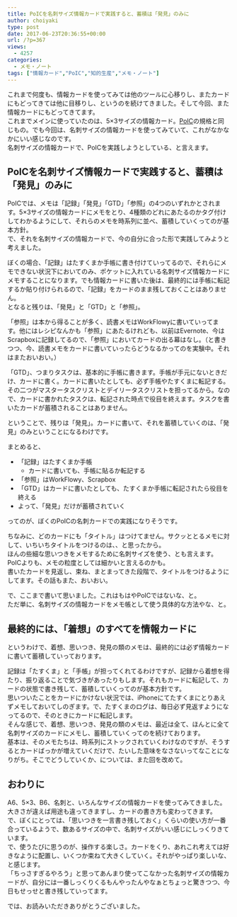 ```yaml
---
title: PoICを名刺サイズ情報カードで実践すると、蓄積は「発見」のみに
author: choiyaki
type: post
date: 2017-06-23T20:36:55+00:00
url: /?p=367
views:
  - 4257
categories:
  - メモ・ノート
tags: ["情報カード","PoIC","知的生産","メモ・ノート"]
---
```

これまで何度も、情報カードを使ってみては他のツールに心移りし、またカードにもどってきては他に目移りし、というのを続けてきました。そして今回、また情報カードにもどってきてます。  
これまでメインに使っていたのは、5×3サイズの情報カード。[PoIC][1]の規格と同じもの。でも今回は、名刺サイズの情報カードを使ってみていて、これがなかなかにいい感じなのです。  
名刺サイズの情報カードで、PoICを実践しようとしている、と言えます。

## PoICを名刺サイズ情報カードで実践すると、蓄積は「発見」のみに

PoICでは、メモは「記録」「発見」「GTD」「参照」の4つのいずれかとされます。5×3サイズの情報カードにメモをとり、4種類のどれにあたるのかタグ付けしてわかるようにして、それらのメモを時系列に並べ、蓄積していくってのが基本方針。  
で、それを名刺サイズの情報カードで、今の自分に合った形で実践してみようと考えました。

ぼくの場合、「記録」はたすくまか手帳に書き付けていってるので、それらにメモできない状況下においてのみ、ポケットに入れている名刺サイズ情報カードにメモすることになります。でも情報カードに書いた後は、最終的には手帳に転記するか貼り付けられるので、「記録」をカードのまま残しておくことはありません。  
となると残りは、「発見」と「GTD」と「参照」。

「参照」は本から得ることが多く、読書メモはWorkFlowyに書いていってます。他にはレシピなんかも「参照」にあたるけれども、以前はEvernote、今はScrapboxに記録してるので、「参照」においてカードの出る幕はなし。（と書きつつ、今、読書メモをカードに書いていったらどうなるかってのを実験中。それはまたおいおい。）

「GTD」、つまりタスクは、基本的に手帳に書きます。手帳が手元にないときだけ、カードに書く。カードに書いたとしても、必ず手帳やたすくまに転記する。その二つがマスタータスクリストとデイリータスクリストを担ってるから。なので、カードに書かれたタスクは、転記された時点で役目を終えます。タスクを書いたカードが蓄積されることはありません。

ということで、残りは「発見」。カードに書いて、それを蓄積していくのは、「発見」のみということになるわけです。

まとめると、

  * 「記録」はたすくまか手帳 
      * カードに書いても、手帳に貼るか転記する
  * 「参照」はWorkFlowy、Scrapbox
  * 「GTD」はカードに書いたとしても、たすくまか手帳に転記されたら役目を終える
  * よって、「発見」だけが蓄積されていく

ってのが、ぼくのPoICの名刺カードでの実践になりそうです。

ちなみに、どのカードにも「タイトル」はつけてません。サクッととるメモに対して、いちいちタイトルをつけるのは、、と思ったから。  
ほんの些細な思いつきをメモするために名刺サイズを使う、とも言えます。PoICよりも、メモの粒度としては細かいと言えるのかも。  
書いたカードを見返し、束ね、まとまってきた段階で、タイトルをつけるようにしてます。その話もまた、おいおい。

で、ここまで書いて思いました。これはもはやPoICではないな、と。  
ただ単に、名刺サイズの情報カードをメモ帳として使う具体的な方法やな、と。

## 最終的には、「着想」のすべてを情報カードに

というわけで、着想、思いつき、発見の類のメモは、最終的には必ず情報カードに書いて蓄積していっております。

記録は「たすくま」と「手帳」が担ってくれてるわけですが、記録から着想を得たり、振り返ることで気づきがあったりもします。それもカードに転記して、カードの状態で書き残して、蓄積していくってのが基本方針です。  
思いついたことをカードにかけない状況では、iPhoneにてたすくまにとりあえずメモしておいてしのぎます。で、たすくまのログは、毎日必ず見返すようになってるので、そのときにカードに転記します。  
そんな感じで、着想、思いつき、発見の類のメモは、最近は全て、ほんとに全て名刺サイズのカードにメモし、蓄積していくってのを続けております。  
基本は、そのメモたちは、時系列にストックされていくわけなのですが、そうするとカードばっかが増えていくだけで、たいした意味をなさないってなことになりがち。そこでどうしていくか、については、また回を改めて。

## おわりに

A6、5×3、B6、名刺と、いろんなサイズの情報カードを使ってみてきました。大きさが違えば用途も違ってきますし、カードの書き方も変わってきます。  
で、ぼくにとっては、「思いつきを一言書き残しておく」くらいの使い方が一番合っているようで、数あるサイズの中で、名刺サイズがいい感じにしっくりきています。  
で、使うたびに思うのが、操作する楽しさ。カードをくり、あれこれ考えては好きなように配置し、いくつか束ねて大きくしていく。それがやっぱり楽しいな、と感じます。  
「ちっさすぎるやろう」と思ってあんまり使ってこなかった名刺サイズの情報カードが、自分には一番しっくりくるもんやったんやなぁとちょっと驚きつつ、今日もせっせと書き残していってます。

では、お読みいただきありがとうございました。

 [1]: http://pileofindexcards.org/wiki/index.php?title=%E3%83%A1%E3%82%A4%E3%83%B3%E3%83%9A%E3%83%BC%E3%82%B8